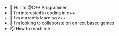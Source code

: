- 👋 Hi, I’m @C++ Programmer
- 👀 I’m interested in coding in c++ 
- 🌱 I’m currently learning c++
- 💞️ I’m looking to collaborate on on text based games
- 📫 How to reach me ...

<!---
Csharpcoder99/Csharpcoder99 is a ✨ special ✨ repository because its `README.md` (this file) appears on your GitHub profile.
You can click the Preview link to take a look at your changes.
--->
